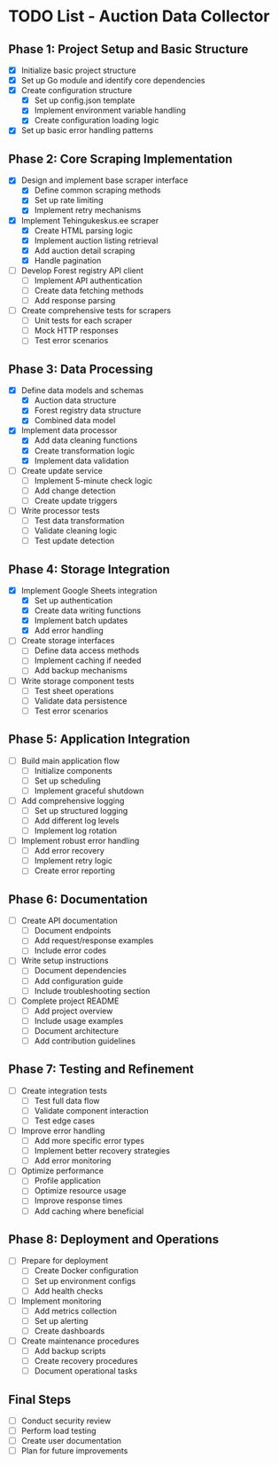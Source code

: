 # TODO List - Auction Data Collector

## Phase 1: Project Setup and Basic Structure
- [x] Initialize basic project structure
- [x] Set up Go module and identify core dependencies
- [x] Create configuration structure
  - [x] Set up config.json template
  - [x] Implement environment variable handling
  - [x] Create configuration loading logic
- [x] Set up basic error handling patterns

## Phase 2: Core Scraping Implementation
- [x] Design and implement base scraper interface
  - [X] Define common scraping methods
  - [X] Set up rate limiting
  - [X] Implement retry mechanisms
- [X] Implement Tehingukeskus.ee scraper
  - [X] Create HTML parsing logic
  - [X] Implement auction listing retrieval
  - [X] Add auction detail scraping
  - [X] Handle pagination
- [ ] Develop Forest registry API client
  - [ ] Implement API authentication
  - [ ] Create data fetching methods
  - [ ] Add response parsing
- [ ] Create comprehensive tests for scrapers
  - [ ] Unit tests for each scraper
  - [ ] Mock HTTP responses
  - [ ] Test error scenarios

## Phase 3: Data Processing
- [x] Define data models and schemas
  - [x] Auction data structure
  - [x] Forest registry data structure
  - [x] Combined data model
- [x] Implement data processor
  - [x] Add data cleaning functions
  - [x] Create transformation logic
  - [x] Implement data validation
- [ ] Create update service
  - [ ] Implement 5-minute check logic
  - [ ] Add change detection
  - [ ] Create update triggers
- [ ] Write processor tests
  - [ ] Test data transformation
  - [ ] Validate cleaning logic
  - [ ] Test update detection

## Phase 4: Storage Integration
- [X] Implement Google Sheets integration
  - [X] Set up authentication
  - [X] Create data writing functions
  - [X] Implement batch updates
  - [X] Add error handling
- [ ] Create storage interfaces
  - [ ] Define data access methods
  - [ ] Implement caching if needed
  - [ ] Add backup mechanisms
- [ ] Write storage component tests
  - [ ] Test sheet operations
  - [ ] Validate data persistence
  - [ ] Test error scenarios

## Phase 5: Application Integration
- [ ] Build main application flow
  - [ ] Initialize components
  - [ ] Set up scheduling
  - [ ] Implement graceful shutdown
- [ ] Add comprehensive logging
  - [ ] Set up structured logging
  - [ ] Add different log levels
  - [ ] Implement log rotation
- [ ] Implement robust error handling
  - [ ] Add error recovery
  - [ ] Implement retry logic
  - [ ] Create error reporting

## Phase 6: Documentation
- [ ] Create API documentation
  - [ ] Document endpoints
  - [ ] Add request/response examples
  - [ ] Include error codes
- [ ] Write setup instructions
  - [ ] Document dependencies
  - [ ] Add configuration guide
  - [ ] Include troubleshooting section
- [ ] Complete project README
  - [ ] Add project overview
  - [ ] Include usage examples
  - [ ] Document architecture
  - [ ] Add contribution guidelines

## Phase 7: Testing and Refinement
- [ ] Create integration tests
  - [ ] Test full data flow
  - [ ] Validate component interaction
  - [ ] Test edge cases
- [ ] Improve error handling
  - [ ] Add more specific error types
  - [ ] Implement better recovery strategies
  - [ ] Add error monitoring
- [ ] Optimize performance
  - [ ] Profile application
  - [ ] Optimize resource usage
  - [ ] Improve response times
  - [ ] Add caching where beneficial

## Phase 8: Deployment and Operations
- [ ] Prepare for deployment
  - [ ] Create Docker configuration
  - [ ] Set up environment configs
  - [ ] Add health checks
- [ ] Implement monitoring
  - [ ] Add metrics collection
  - [ ] Set up alerting
  - [ ] Create dashboards
- [ ] Create maintenance procedures
  - [ ] Add backup scripts
  - [ ] Create recovery procedures
  - [ ] Document operational tasks

## Final Steps
- [ ] Conduct security review
- [ ] Perform load testing
- [ ] Create user documentation
- [ ] Plan for future improvements
